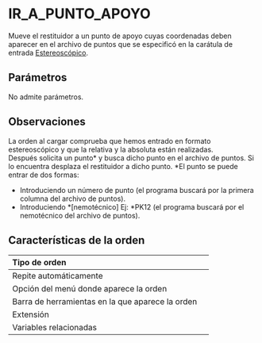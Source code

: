 # IR\_A\_PUNTO\_APOYO

Mueve el restituidor a un punto de apoyo cuyas coordenadas deben aparecer en el archivo de puntos que se especificó en la carátula de entrada [Estereoscópico](CuadroDeDialogoCrearProyectoFotogrametrico.html).

## Parámetros

No admite parámetros.

## Observaciones

La orden al cargar comprueba que hemos entrado en formato estereoscópico y que la relativa y la absoluta están realizadas.  
Después solicita un punto\* y busca dicho punto en el archivo de puntos. Si lo encuentra desplaza el restituidor a dicho punto. \*El punto se puede entrar de dos formas:

* Introduciendo un número de punto \(el programa buscará por la primera columna del archivo de puntos\).
* Introduciendo \*\[nemotécnico\] Ej: \*PK12 \(el programa buscará por el nemotécnico del archivo de puntos\).

## Características de la orden

| Tipo de orden |  |
| :--- | :--- |
| Repite automáticamente |  |
| Opción del menú donde aparece la orden |  |
| Barra de herramientas en la que aparece la orden |  |
| Extensión |  |
| Variables relacionadas |  |

